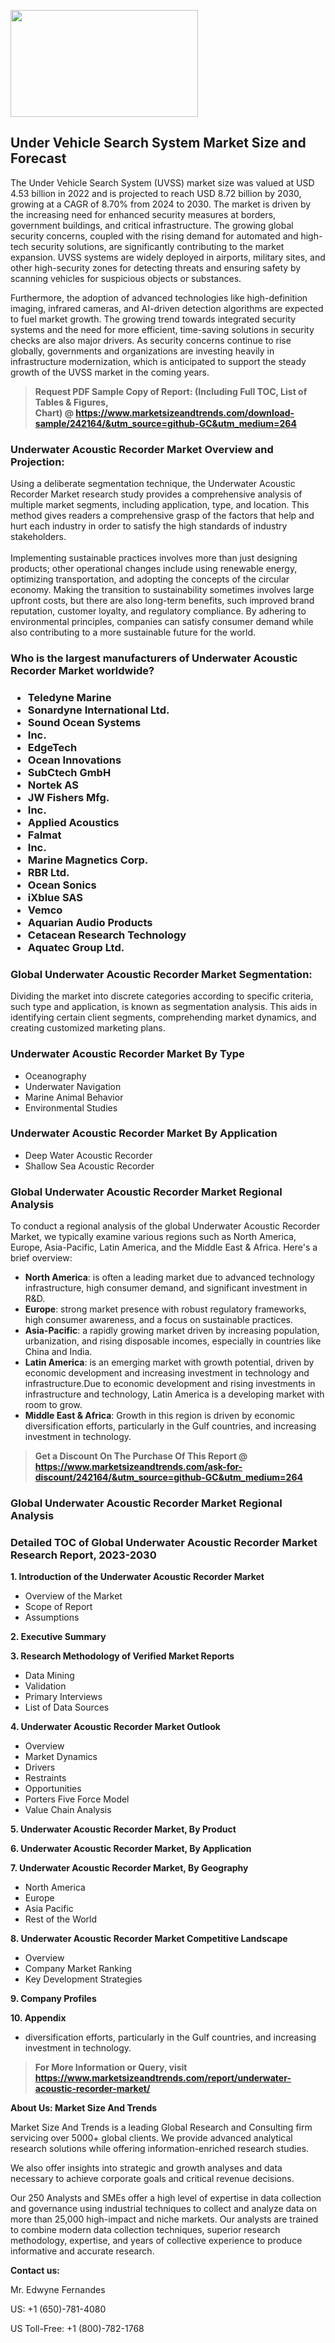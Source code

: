 <p><img class="alignnone size-medium wp-image-20088" src="https://ffe5etoiles.com/wp-content/uploads/2024/12/MST1-300x171.png" alt="" width="300" height="171" /></p><h2>Under Vehicle Search System Market Size and Forecast</h2><p>The Under Vehicle Search System (UVSS) market size was valued at USD 4.53 billion in 2022 and is projected to reach USD 8.72 billion by 2030, growing at a CAGR of 8.70% from 2024 to 2030. The market is driven by the increasing need for enhanced security measures at borders, government buildings, and critical infrastructure. The growing global security concerns, coupled with the rising demand for automated and high-tech security solutions, are significantly contributing to the market expansion. UVSS systems are widely deployed in airports, military sites, and other high-security zones for detecting threats and ensuring safety by scanning vehicles for suspicious objects or substances.</p><p>Furthermore, the adoption of advanced technologies like high-definition imaging, infrared cameras, and AI-driven detection algorithms are expected to fuel market growth. The growing trend towards integrated security systems and the need for more efficient, time-saving solutions in security checks are also major drivers. As security concerns continue to rise globally, governments and organizations are investing heavily in infrastructure modernization, which is anticipated to support the steady growth of the UVSS market in the coming years.</p></p><blockquote id="" class=""><strong>Request PDF Sample Copy of Report: (Including Full TOC, List of Tables &amp; Figures, Chart)&nbsp;@&nbsp;<strong><a href="https://www.marketsizeandtrends.com/download-sample/242164/&utm_source=github-GC&utm_medium=264" target="_blank">https://www.marketsizeandtrends.com/download-sample/242164/&utm_source=github-GC&utm_medium=264</a></strong></strong></blockquote><h3 id="" class="">Underwater Acoustic Recorder Market&nbsp;Overview and Projection:</h3><p id="" class="">Using a deliberate segmentation technique, the Underwater Acoustic Recorder Market research study provides a comprehensive analysis of multiple market segments, including application, type, and location. This method gives readers a comprehensive grasp of the factors that help and hurt each industry in order to satisfy the high standards of industry stakeholders. <br /> <br />Implementing sustainable practices involves more than just designing products; other operational changes include using renewable energy, optimizing transportation, and adopting the concepts of the circular economy. Making the transition to sustainability sometimes involves large upfront costs, but there are also long-term benefits, such improved brand reputation, customer loyalty, and regulatory compliance. By adhering to environmental principles, companies can satisfy consumer demand while also contributing to a more sustainable future for the world.</p><h3 id="" class="">Who is the largest manufacturers of&nbsp;Underwater Acoustic Recorder Market worldwide?</h3><h3 class=""><p><ul><li>Teledyne Marine </li><li> Sonardyne International Ltd. </li><li> Sound Ocean Systems </li><li> Inc. </li><li> EdgeTech </li><li> Ocean Innovations </li><li> SubCtech GmbH </li><li> Nortek AS </li><li> JW Fishers Mfg. </li><li> Inc. </li><li> Applied Acoustics </li><li> Falmat </li><li> Inc. </li><li> Marine Magnetics Corp. </li><li> RBR Ltd. </li><li> Ocean Sonics </li><li> iXblue SAS </li><li> Vemco </li><li> Aquarian Audio Products </li><li> Cetacean Research Technology </li><li> Aquatec Group Ltd.</li></ul></p></h3><h3 id="" class="">Global&nbsp;Underwater Acoustic Recorder Market Segmentation:</h3><p id="" class="">Dividing the market into discrete categories according to specific criteria, such type and application, is known as segmentation analysis. This aids in identifying certain client segments, comprehending market dynamics, and creating customized marketing plans.</p><h3 id="" class="">Underwater Acoustic Recorder Market&nbsp;By Type</h3><p><p><ul><li>Oceanography</li><li> Underwater Navigation</li><li> Marine Animal Behavior</li><li> Environmental Studies</p></li></ul></p></p><h3 id="" class="">Underwater Acoustic Recorder Market&nbsp;By Application</h3><p class=""><p><ul><li>Deep Water Acoustic Recorder</li><li> Shallow Sea Acoustic Recorder</li></ul></p></p><h3 id="" class="">Global Underwater Acoustic Recorder Market Regional Analysis</h3><p id="" class="">To conduct a regional analysis of the global Underwater Acoustic Recorder Market, we typically examine various regions such as North America, Europe, Asia-Pacific, Latin America, and the Middle East &amp; Africa. Here's a brief overview:</p><ul><li><strong>North America</strong>: is often a leading market due to advanced technology infrastructure, high consumer demand, and significant investment in R&amp;D.</li><li><strong>Europe</strong>: strong market presence with robust regulatory frameworks, high consumer awareness, and a focus on sustainable practices.</li><li><strong>Asia-Pacific</strong>: a rapidly growing market driven by increasing population, urbanization, and rising disposable incomes, especially in countries like China and India.</li><li><strong>Latin America</strong>: is an emerging market with growth potential, driven by economic development and increasing investment in technology and infrastructure.Due to economic development and rising investments in infrastructure and technology, Latin America is a developing market with room to grow.</li><li><strong>Middle East &amp; Africa</strong>: Growth in this region is driven by economic diversification efforts, particularly in the Gulf countries, and increasing investment in technology.</li></ul><blockquote id="" class=""><strong>Get a Discount On The Purchase Of This Report @ <strong><a href="https://www.marketsizeandtrends.com/ask-for-discount/242164/&utm_source=github-GC&utm_medium=264" target="_blank">https://www.marketsizeandtrends.com/ask-for-discount/242164/&utm_source=github-GC&utm_medium=264</a></strong></strong></blockquote><h3 id="" class="">Global Underwater Acoustic Recorder Market Regional Analysis</h3><h3 id="" class="">Detailed TOC of Global Underwater Acoustic Recorder Market Research Report, 2023-2030</h3><p id="" class=""><strong>1. Introduction of the Underwater Acoustic Recorder Market</strong></p><ul><li>Overview of the Market</li><li>Scope of Report</li><li>Assumptions</li></ul><p id="" class=""><strong>2. Executive Summary</strong></p><p id="" class=""><strong>3. Research Methodology of Verified Market Reports</strong></p><ul><li>Data Mining</li><li>Validation</li><li>Primary Interviews</li><li>List of Data Sources</li></ul><p id="" class=""><strong>4. Underwater Acoustic Recorder Market Outlook</strong></p><ul><li>Overview</li><li>Market Dynamics</li><li>Drivers</li><li>Restraints</li><li>Opportunities</li><li>Porters Five Force Model</li><li>Value Chain Analysis</li></ul><p id="" class=""><strong>5. Underwater Acoustic Recorder Market, By Product</strong></p><p id="" class=""><strong>6. Underwater Acoustic Recorder Market, By Application</strong></p><p id="" class=""><strong>7. Underwater Acoustic Recorder Market, By Geography</strong></p><ul><li>North America</li><li>Europe</li><li>Asia Pacific</li><li>Rest of the World</li></ul><p id="" class=""><strong>8. Underwater Acoustic Recorder Market Competitive Landscape</strong></p><ul><li>Overview</li><li>Company Market Ranking</li><li>Key Development Strategies</li></ul><p id="" class=""><strong>9. Company Profiles</strong></p><p id="" class=""><strong>10. Appendix</strong></p><ul><li>diversification efforts, particularly in the Gulf countries, and increasing investment in technology.</li></ul><blockquote id="" class=""><strong>For More Information or Query, visit <strong><strong><a href="https://www.marketsizeandtrends.com/report/underwater-acoustic-recorder-market/" target="_blank">https://www.marketsizeandtrends.com/report/underwater-acoustic-recorder-market/</a></strong></strong></strong></blockquote><p id="" class=""><strong>About Us: Market Size And Trends</strong></p><p id="" class="">Market Size And Trends is a leading Global Research and Consulting firm servicing over 5000+ global clients. We provide advanced analytical research solutions while offering information-enriched research studies.</p><p id="" class="">We also offer insights into strategic and growth analyses and data necessary to achieve corporate goals and critical revenue decisions.</p><p id="" class="">Our 250 Analysts and SMEs offer a high level of expertise in data collection and governance using industrial techniques to collect and analyze data on more than 25,000 high-impact and niche markets. Our analysts are trained to combine modern data collection techniques, superior research methodology, expertise, and years of collective experience to produce informative and accurate research.</p><p id="" class=""><strong>Contact us:</strong></p><p id="" class="">Mr. Edwyne Fernandes</p><p id="" class="">US: +1 (650)-781-4080</p><p id="" class="">US Toll-Free: +1 (800)-782-1768</p>
